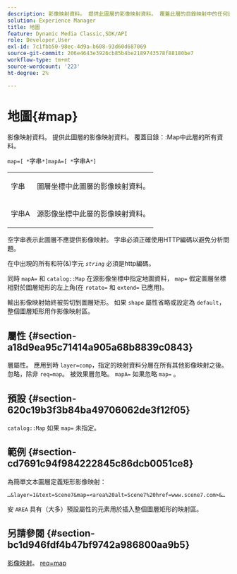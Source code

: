 ```yaml
---
description: 影像映射資料。 提供此圖層的影像映射資料。 覆蓋此層的目錄映射中的任何資料。
solution: Experience Manager
title: 地圖
feature: Dynamic Media Classic,SDK/API
role: Developer,User
exl-id: 7c1fbb50-98ec-4d9a-b608-93d60d687069
source-git-commit: 206e4643e3926cb85b4be2189743578f88180be7
workflow-type: tm+mt
source-wordcount: '223'
ht-degree: 2%

---
```


# 地圖{#map}

影像映射資料。 提供此圖層的影像映射資料。 覆蓋目錄：:Map中此層的所有資料。

`map=[ *`字串`*]mapA=[ *`字串A`*]`

<table id="simpletable_2E32B25D5F6246A18A8AF817903877ED"> 
 <tr class="strow"> 
  <td class="stentry"> <p><span class="codeph"> <span class="varname"> 字串</span></span> </p></td> 
  <td class="stentry"> <p>圖層坐標中此圖層的影像映射資料。 </p></td> 
 </tr> 
 <tr class="strow"> 
  <td class="stentry"> <p><span class="codeph"> <span class="varname"> 字串A</span></span> </p></td> 
  <td class="stentry"> <p>源影像坐標中此層的影像映射資料。 </p></td> 
 </tr> 
</table>

空字串表示此圖層不應提供影像映射。 字串必須正確使用HTTP編碼以避免分析問題。

在中出現的所有和符(&amp;)字元 *`string`* 必須是http編碼。

同時 `mapA=` 和 `catalog::Map` 在源影像坐標中指定地圖資料， `map=` 假定圖層坐標相對於圖層矩形的左上角(在 `rotate=` 和 `extend=` 已應用)。

輸出影像映射始終被剪切到圖層矩形。 如果 `shape` 屬性省略或設定為 `default`，整個圖層矩形用作影像映射區。

## 屬性 {#section-a18d9ea95c71414a905a68b8839c0843}

層屬性。 應用到時 `layer=comp`，指定的映射資料分層在所有其他影像映射之後。 忽略，除非 `req=map`。 被效果層忽略。 `mapA=` 如果忽略 `map=` 。

## 預設 {#section-620c19b3f3b84ba49706062de3f12f05}

`catalog::Map` 如果 `map=` 未指定。

## 範例 {#section-cd7691c94f984222845c86dcb0051ce8}

為簡單文本圖層定義矩形影像映射：

`…&layer=1&text=Scene7&map=<area%20alt=Scene7%20href=www.scene7.com>&…`

安 `AREA` 具有（大多）預設屬性的元素用於插入整個圖層矩形的映射區。

## 另請參閱 {#section-bc1d946fdf4b47bf9742a986800aa9b5}

[影像映射](../../../../../is-api/http-ref/image-serving-api-ref/c-http-protocol-reference/c-syntax-and-features/r-image-maps.md#reference-ff7d1bac2a064104b0c508a81316fdab)。 [req=map](../../../../../is-api/http-ref/image-serving-api-ref/c-http-protocol-reference/c-command-reference/r-req/r-req.md#reference-907cdb4a97034db7ad94695f25552e76)

